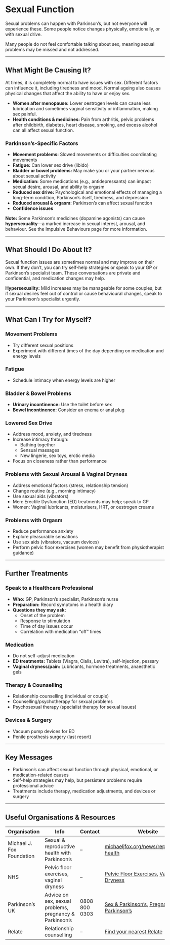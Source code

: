 # Sexual Function

Sexual problems can happen with Parkinson’s, but not everyone will experience these. Some people notice changes physically, emotionally, or with sexual drive.

Many people do not feel comfortable talking about sex, meaning sexual problems may be missed and not addressed.

---

## What Might Be Causing It?

At times, it is completely normal to have issues with sex. Different factors can influence it, including tiredness and mood. Normal ageing also causes physical changes that affect the ability to have or enjoy sex.  

- **Women after menopause:** Lower oestrogen levels can cause less lubrication and sometimes vaginal sensitivity or inflammation, making sex painful.  
- **Health conditions & medicines:** Pain from arthritis, pelvic problems after childbirth, diabetes, heart disease, smoking, and excess alcohol can all affect sexual function.

### Parkinson’s-Specific Factors

- **Movement problems:** Slowed movements or difficulties coordinating movements  
- **Fatigue:** Can lower sex drive (libido)  
- **Bladder or bowel problems:** May make you or your partner nervous about sexual activity  
- **Medication:** Some medications (e.g., antidepressants) can impact sexual desire, arousal, and ability to orgasm  
- **Reduced sex drive:** Psychological and emotional effects of managing a long-term condition, Parkinson’s itself, tiredness, and depression  
- **Reduced arousal & orgasm:** Parkinson’s can affect sexual function  
- **Confidence issues**

**Note:** Some Parkinson’s medicines (dopamine agonists) can cause **hypersexuality**—a marked increase in sexual interest, arousal, and behaviour. See the Impulsive Behaviours page for more information.

---

## What Should I Do About It?

Sexual function issues are sometimes normal and may improve on their own. If they don’t, you can try self-help strategies or speak to your GP or Parkinson’s specialist team. These conversations are private and confidential, and medication changes may help.

**Hypersexuality:** Mild increases may be manageable for some couples, but if sexual desires feel out of control or cause behavioural changes, speak to your Parkinson’s specialist urgently.

---

## What Can I Try for Myself?

### Movement Problems
- Try different sexual positions  
- Experiment with different times of the day depending on medication and energy levels  

### Fatigue
- Schedule intimacy when energy levels are higher  

### Bladder & Bowel Problems
- **Urinary incontinence:** Use the toilet before sex  
- **Bowel incontinence:** Consider an enema or anal plug  

### Lowered Sex Drive
- Address mood, anxiety, and tiredness  
- Increase intimacy through:  
  - Bathing together  
  - Sensual massages  
  - New lingerie, sex toys, erotic media  
- Focus on closeness rather than performance  

### Problems with Sexual Arousal & Vaginal Dryness
- Address emotional factors (stress, relationship tension)  
- Change routine (e.g., morning intimacy)  
- Use sexual aids (vibrators)  
- Men: Erectile Dysfunction (ED) treatments may help; speak to GP  
- Women: Vaginal lubricants, moisturisers, HRT, or oestrogen creams  

### Problems with Orgasm
- Reduce performance anxiety  
- Explore pleasurable sensations  
- Use sex aids (vibrators, vacuum devices)  
- Perform pelvic floor exercises (women may benefit from physiotherapist guidance)  

---

## Further Treatments

### Speak to a Healthcare Professional
- **Who:** GP, Parkinson’s specialist, Parkinson’s nurse  
- **Preparation:** Record symptoms in a health diary  
- **Questions they may ask:**  
  - Onset of the problem  
  - Response to stimulation  
  - Time of day issues occur  
  - Correlation with medication “off” times  

### Medication
- Do not self-adjust medication  
- **ED treatments:** Tablets (Viagra, Cialis, Levitra), self-injection, pessary  
- **Vaginal dryness/pain:** Lubricants, hormone treatments, anaesthetic gels  

### Therapy & Counselling
- Relationship counselling (individual or couple)  
- Counselling/psychotherapy for sexual problems  
- Psychosexual therapy (specialist therapy for sexual issues)  

### Devices & Surgery
- Vacuum pump devices for ED  
- Penile prosthesis surgery (last resort)  

---

## Key Messages

- Parkinson’s can affect sexual function through physical, emotional, or medication-related causes  
- Self-help strategies may help, but persistent problems require professional advice  
- Treatments include therapy, medication adjustments, and devices or surgery  

---

## Useful Organisations & Resources

| Organisation | Info | Contact | Website |
|-------------|------|--------|--------|
| Michael J. Fox Foundation | Sexual & reproductive health with Parkinson’s | – | [michaeljfox.org/news/reproductive-health](https://www.michaeljfox.org/news/reproductive-health) |
| NHS | Pelvic floor exercises, vaginal dryness | – | [Pelvic Floor Exercises](https://www.nhs.uk/common-health-questions/womens-health/what-are-pelvic-floor-exercises/), [Vaginal Dryness](https://www.nhs.uk/conditions/vaginal-dryness/) |
| Parkinson’s UK | Advice on sex, sexual problems, pregnancy & Parkinson’s | 0808 800 0303 | [Sex & Parkinson’s](https://www.parkinsons.org.uk/information-and-support/sex-and-parkinsons), [Pregnancy & Parkinson’s](https://www.parkinsons.org.uk/information-and-support/your-magazine/stories/pregnancy-and-parkinsons-ellies-story) |
| Relate | Relationship counselling | – | [Find your nearest Relate](https://www.relate.org.uk/find-your-nearest-relate) |
```
